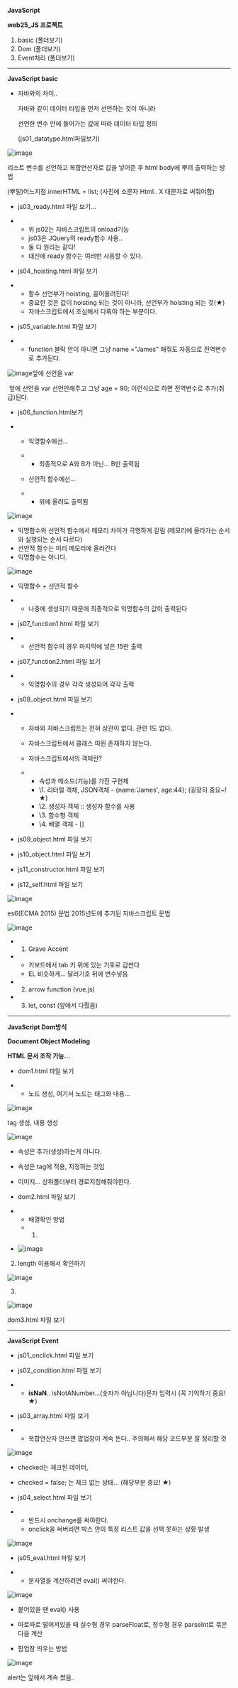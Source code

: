 **JavaScript**

**web25_JS 프로젝트**

1. basic (폴더보기)
2. Dom (폴더보기)
3. Event처리 (폴더보기)

------

**JavaScript basic**

- 자바와의 차이.. 

  자바와 같이 데이터 타입을 먼저 선언하는 것이 아니라 

  선언한 변수 안에 들어가는 값에 따라 데이터 타입 정의

  (js01_datatype.html파일보기)

![image](https://user-images.githubusercontent.com/78403443/114356555-b72fad00-9bab-11eb-8e8c-2cf1b10bb749.png)

리스트 변수를 선언하고 복합연산자로 값을 넣어준 후 html body에 뿌려 출력하는 방법

(뿌릴)어느지점.innerHTML = list; (사진에 소문자 Html.. X 대문자로 써줘야함)



- js03_ready.html 파일 보기...

- - 위 js02는 자바스크립트의 onload기능
  - js03은 JQuery의 ready함수 사용.. 
  - 둘 다 원리는 같다!
  - 대신에 ready 함수는 여러번 사용할 수 있다.

- js04_hoisting.html 파일 보기

- - 함수 선언부가 hoisting, 끌어올려진다!
  - 중요한 것은 값이 hoisting 되는 것이 아니라, 선언부가 hoisting 되는 것(★)
  - 자바스크립트에서 조심해서 다뤄야 하는 부분이다.

- js05_variable.html 파일 보기

- - function 블락 안이 아니면 그냥 name ="James" 해줘도 자동으로 전역변수로 추가된다.

![image](https://user-images.githubusercontent.com/78403443/114356625-cf9fc780-9bab-11eb-86f2-8a20664f7499.png)앞에 선언을 var 

​	앞에 선언을 var 선언안해주고 그냥 age = 90; 이런식으로 하면 전역변수로 추가(취급)된다.



- js06_function.html보기

- - 익명함수에선...

  - - 최종적으로 A와 B가 아닌... B만 출력됨

  - 선언적 함수에선... 

  - - 위에 올려도 출력됨

![image](https://user-images.githubusercontent.com/78403443/114356916-14c3f980-9bac-11eb-847e-41eda0bf11c5.png)

- 익명함수와 선언적 함수에서 메모리 차이가 극명하게 갈림 (메모리에 올라가는 순서와 실행되는 순서 다르다)
- 선언적 함수는 미리 메모리에 올라간다
- 익명함수는 아니다.

![image](https://user-images.githubusercontent.com/78403443/114356989-2ad1ba00-9bac-11eb-91ee-17106beec3a3.png)

- 익명함수 + 선언적 함수

- - 나중에 생성되기 때문에 최종적으로 익명함수의 값이 출력된다



- js07_function1.html 파일 보기

- - 선언적 함수의 경우 마지막에 넣은 15만 출력

- js07_function2.html 파일 보기

- - 익명함수의 경우 각각 생성되어 각각 출력

- js08_object.html 파일 보기

- - 자바와 자바스크립트는 전혀 상관이 없다. 관련 1도 없다.

  - 자바스크립트에서 클래스 따윈 존재하지 않는다.

  - 자바스크립트에서의 객체란?

  - - 속성과 메소드(기능)를 가진 구현체
    - \1. 리터럴 객체, JSON객체 - {name:'James', age:44}; (굉장히 중요~! ★)
    - \2. 생성자 객체 :: 생성자 함수를 사용
    - \3. 함수형 객체
    - \4. 배열 객체 - []

- js09_object.html 파일 보기

- js10_object.html 파일 보기

- js11_constructor.html 파일 보기

- js12_self.html 파일 보기

![image](https://user-images.githubusercontent.com/78403443/114357095-49d04c00-9bac-11eb-8789-49dae1a51671.png)

es6(ECMA 2015) 문법 2015년도에 추가된 자바스크립트 문법

![image](https://user-images.githubusercontent.com/78403443/114357174-62d8fd00-9bac-11eb-862b-11421138f788.png)

- 1) Grave Accent

- - 키보드에서 tab 키 위에 있는 기호로 감싼다
  - EL 비슷하게... 달러기호 뒤에 변수넣음

- 2) arrow function (vue.js)

- 3) let, const (앞에서 다뤘음)

---

**JavaScript Dom방식**

**Document Object Modeling**

**HTML 문서 조작 가능...**



- dom1.html 파일 보기

- - 노드 생성, 여기서 노드는 태그와 내용...

![image](https://user-images.githubusercontent.com/78403443/114357284-88660680-9bac-11eb-8741-201accfeaf7b.png)



tag 생성, 내용 생성

![image](https://user-images.githubusercontent.com/78403443/114357356-9caa0380-9bac-11eb-96f2-56032fef189b.png)

- 속성은 추가(생성)하는게 아니다.
- 속성은 tag에 적용, 지정하는 것임
- 이미지... 상위폴더부터 경로지정해줘야한다.



- dom2.html 파일 보기

- - 배열확인 방법
  - 1. 

- ![image](https://user-images.githubusercontent.com/78403443/114357455-b64b4b00-9bac-11eb-82d4-6a3807e5ac74.png)

2. length 이용해서 확인하기

![image](https://user-images.githubusercontent.com/78403443/114357500-c5ca9400-9bac-11eb-838f-34e6474b3772.png)

3. 

![image](https://user-images.githubusercontent.com/78403443/114357572-da0e9100-9bac-11eb-846b-559711bcf083.png)

dom3.html 파일 보기

---

**JavaScript Event**

- js01_onclick.html 파일 보기

- js02_condition.html 파일 보기

- - **isNaN**.. isNotANumber...(숫자가 아닙니다)문자 입력시 (꼭 기억하기 중요! ★)

- js03_array.html 파일 보기

- - 복합연산자 안쓰면 팝업창이 계속 뜬다.. 주의해서 해당 코드부분 잘 정리할 것

![image](https://user-images.githubusercontent.com/78403443/114357623-ee528e00-9bac-11eb-9be3-857d8c710840.png)

- checked는 체크된 데이터,
- checked = false; 는 체크 없는 상태... (해당부분 중요! ★)



- js04_select.html 파일 보기

- - 반드시 onchange를 써야한다. 
  - onclick을 써버리면 박스 안의 특정 리스트 값을 선택 못하는 상황 발생

![image](https://user-images.githubusercontent.com/78403443/114357661-fdd1d700-9bac-11eb-8672-5f5313c83f01.png)



- js05_eval.html 파일 보기

- - 문자열을 계산하려면 eval() 써야한다.

![image](https://user-images.githubusercontent.com/78403443/114357702-0aeec600-9bad-11eb-82ed-0167c301644c.png)

- 붙어있을 땐 eval() 사용
- 따로따로 떨어져있을 때 실수형 경우 parseFloat로, 정수형 경우 parseInt로 묶은 다음 계산



- 팝업창 띄우는 방법

![image](https://user-images.githubusercontent.com/78403443/114357772-1c37d280-9bad-11eb-9047-5535b0d224d6.png)

alert는 앞에서 계속 썼음..
